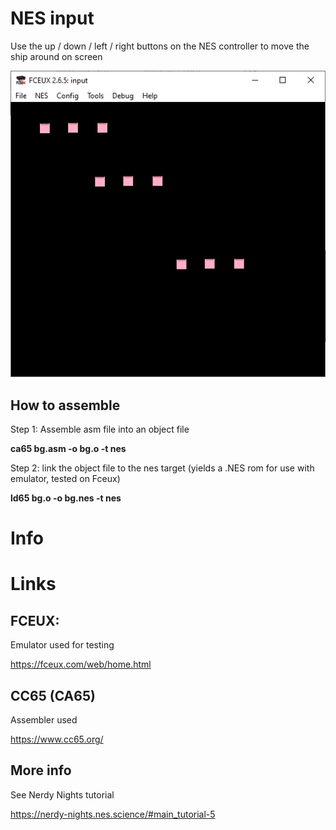 # NES input

Use the up / down / left / right buttons on the NES controller to move the ship around on screen

![screenshot](scrshot.png)

## How to assemble

Step 1: Assemble asm file into an object file

**ca65 bg.asm -o bg.o -t nes**

Step 2: link the object file to the nes target (yields a .NES rom for use with emulator, tested on Fceux)

**ld65 bg.o -o bg.nes -t nes**

# Info

# Links

## FCEUX:

Emulator used for testing

https://fceux.com/web/home.html

## CC65 (CA65)

Assembler used

https://www.cc65.org/

## More info

See Nerdy Nights tutorial

https://nerdy-nights.nes.science/#main_tutorial-5